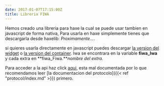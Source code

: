 ```yaml
---
date: 2017-01-07T17:15:00Z
title: Libreria FIWA
---
```

Hemos creado una libreria para haxe la cual se puede usar tambien en javascript de forma nativa,
Para usarla en haxe simplemente tienes que descargarla desde haxelib: *Proximamente...*.

si quieres usarla directamente en javascript puedes descargar [la version del widget]() o [la version del container]().
Iwa se encontrara en la variable **fiwa_Iwa** y cada extra en **fiwa_Fiwa.***nombre del extra.*

Para acceder a la api haz click [aqui](https://beartek.pw/eiwos/api), esta mal documentada por lo que recomendamos leer [la documentacion del protocolo]({{< ref "protocol/index.md" >}}) primero.
